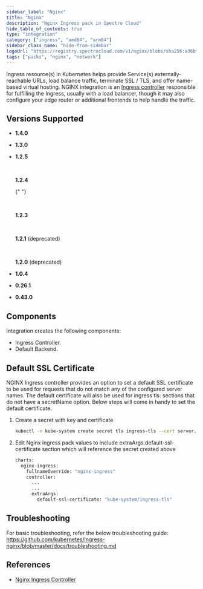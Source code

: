 ```yaml
---
sidebar_label: "Nginx"
title: "Nginx"
description: "Nginx Ingress pack in Spectro Cloud"
hide_table_of_contents: true
type: "integration"
category: ["ingress", "amd64", "arm64"]
sidebar_class_name: "hide-from-sidebar"
logoUrl: "https://registry.spectrocloud.com/v1/nginx/blobs/sha256:a36bf7e8023f018298ddbf0c82a49c38e872db4b0e480a39c285ae002916a83f?type=image/png"
tags: ["packs", "nginx", "network"]
---
```


Ingress resource(s) in Kubernetes helps provide Service(s) externally-reachable URLs, load balance traffic, terminate
SSL / TLS, and offer name-based virtual hosting. NGINX integration is an
[Ingress controller](https://kubernetes.io/docs/concepts/services-networking/ingress-controllers) responsible for
fulfilling the Ingress, usually with a load balancer, though it may also configure your edge router or additional
frontends to help handle the traffic.

## Versions Supported

<Tabs queryString="versions">

<TabItem label="1.4.x" value="1.4.x">

- **1.4.0**

</TabItem>

<TabItem label="1.3.x" value="1.3.x">

- **1.3.0**

</TabItem>

<TabItem label="1.2.x" value="1.2.x">

- **1.2.5**

  <br />

  **1.2.4**

  {" "}

  <br />

  **1.2.3**

  <br />

  **1.2.1** (deprecated)

  <br />

  **1.2.0** (deprecated)

</TabItem>

<TabItem label="1.0.x" value="1.0.x">

- **1.0.4**

</TabItem>

<TabItem label="0.26.x" value="0.26.x">

- **0.26.1**

</TabItem>

<TabItem label="0.43.x" value="0.43.x">

- **0.43.0**

</TabItem>

</Tabs>

## Components

Integration creates the following components:

- Ingress Controller.
- Default Backend.

## Default SSL Certificate

NGINX Ingress controller provides an option to set a default SSL certificate to be used for requests that do not match
any of the configured server names. The default certificate will also be used for ingress tls: sections that do not have
a secretName option. Below steps will come in handy to set the default certificate.

1. Create a secret with key and certificate
   ```bash
   kubectl -n kube-system create secret tls ingress-tls --cert server.crt --key server.key
   ```
2. Edit Nginx ingress pack values to include extraArgs.default-ssl-certificate section which will reference the secret
   created above
   ```bash
   charts:
     nginx-ingress:
       fullnameOverride: "nginx-ingress"
       controller:
         ...
         ...
         extraArgs:
           default-ssl-certificate: "kube-system/ingress-tls"
   ```

## Troubleshooting

For basic troubleshooting, refer the below troubleshooting guide:
https://github.com/kubernetes/ingress-nginx/blob/master/docs/troubleshooting.md

## References

- [Nginx Ingress Controller](https://www.nginx.com/products/nginx-ingress-controller/)
